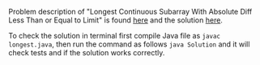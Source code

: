 Problem description of "Longest Continuous Subarray With Absolute Diff Less Than or Equal to Limit" is found [here](https://leetcode.com/problems/longest-continuous-subarray-with-absolute-diff-less-than-or-equal-to-limit/) and the solution [here](https://github.com/aurimas13/Solutions-To-Problems/blob/main/LeetCode/Java%20Solutions/Longest%20Continuous%20Subarray%20With%20Absolute%20Diff%20Less%20Than%20or%20Equal%20to%20Limit/longest.java).

To check the solution in terminal first compile Java file as `javac longest.java`, then run the command as follows `java Solution` and it will check tests and if the solution works correctly.